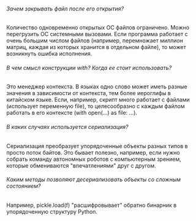 ###### Зачем закрывать файл после его открытия?
Количество одновременно открытых ОС файлов ограничено. Можно перегрузить ОС системными вызовами. Если программа работает с очень большим числом
файлов (например, перемножает миллион матриц, каждая из которых хранится в отдельном файле), то может возникнуть ошибка исполнения.

###### В чем смысл конструкции with? Когда ее стоит использовать?
Это менеджер контекста. В языках одно слово может иметь разные значения в зависимости от контекста,
тем более иероглифы в китайском языке. Если, например, скрипт много работает с файлами (использует переменную file),
то целесообразно с каждым файлом работать в его контексте (with open(...) as file: ...).

###### В каких случаях используется сериализация?
Сериализация преобразует упорядоченные объекты разных типов в просто поток байтов.
Это бывает полезно, например, если нужно собрать команду автономных роботов с компьютерным зрением,
которые обмениваются "впечатлениями" друг с другом.

###### Каким методы позволяют десериализовать объекты со сложным состоянием?
Например, pickle.load(f) "расшифровывает" обратно бинарник в упорядоченную структуру Python.
